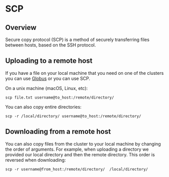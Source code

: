 # SCP

## Overview

Secure copy protocol (SCP) is a method of securely transferring files between hosts, based on the SSH protocol. 

## Uploading to a remote host

If you have a file on your local machine that you need on one of the clusters you can use [Globus](./Globus.md "Globus") or you can use SCP.

On a unix machine (macOS, Linux, etc):

```
scp file.txt username@to_host:/remote/directory/
```

You can also copy entire directories:

```
scp -r /local/directory/ username@to_host:/remote/directory/
```

## Downloading from a remote host

You can also copy files from the cluster to your local machine by changing the order of arguments. For example, when uploading a directory we provided our local directory and then the remote directory. This order is reversed when downloading:

```
scp -r username@from_host:/remote/directory/  /local/directory/
```
